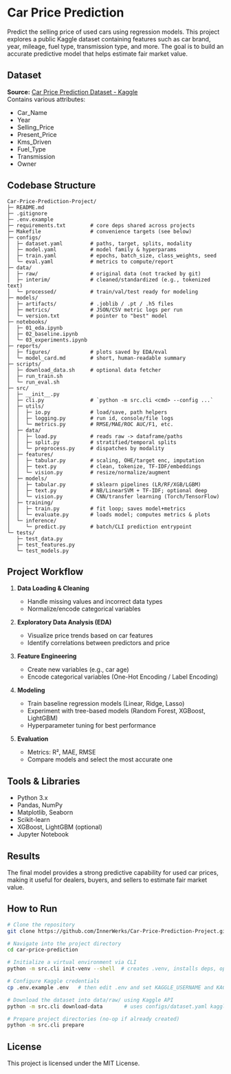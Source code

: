 # Car Price Prediction

Predict the selling price of used cars using regression models. This project explores a public Kaggle dataset containing features such as car brand, year, mileage, fuel type, transmission type, and more. The goal is to build an accurate predictive model that helps estimate fair market value.

## Dataset

**Source:** [Car Price Prediction Dataset - Kaggle](https://www.kaggle.com/datasets/bhavikjikadara/car-price-prediction-dataset)  
Contains various attributes:
- Car_Name
- Year
- Selling_Price
- Present_Price
- Kms_Driven
- Fuel_Type
- Transmission
- Owner

## Codebase Structure

```
Car-Price-Prediction-Project/
├─ README.md
├─ .gitignore
├─ .env.example
├─ requirements.txt        # core deps shared across projects
├─ Makefile                # convenience targets (see below)
├─ configs/
│  ├─ dataset.yaml         # paths, target, splits, modality
│  ├─ model.yaml           # model family & hyperparams
│  ├─ train.yaml           # epochs, batch_size, class_weights, seed
│  └─ eval.yaml            # metrics to compute/report
├─ data/
│  ├─ raw/                 # original data (not tracked by git)
│  ├─ interim/             # cleaned/standardized (e.g., tokenized text)
│  └─ processed/           # train/val/test ready for modeling
├─ models/
│  ├─ artifacts/           # .joblib / .pt / .h5 files
│  ├─ metrics/             # JSON/CSV metric logs per run
│  └─ version.txt          # pointer to "best" model
├─ notebooks/
│  ├─ 01_eda.ipynb
│  ├─ 02_baseline.ipynb
│  └─ 03_experiments.ipynb
├─ reports/
│  ├─ figures/             # plots saved by EDA/eval
│  └─ model_card.md        # short, human-readable summary
├─ scripts/
│  ├─ download_data.sh     # optional data fetcher
│  ├─ run_train.sh
│  └─ run_eval.sh
├─ src/
│  ├─ __init__.py
│  ├─ cli.py               # `python -m src.cli <cmd> --config ...`
│  ├─ utils/
│  │  ├─ io.py             # load/save, path helpers
│  │  ├─ logging.py        # run id, console/file logs
│  │  └─ metrics.py        # RMSE/MAE/ROC AUC/F1, etc.
│  ├─ data/
│  │  ├─ load.py           # reads raw -> dataframe/paths
│  │  ├─ split.py          # stratified/temporal splits
│  │  └─ preprocess.py     # dispatches by modality
│  ├─ features/
│  │  ├─ tabular.py        # scaling, OHE/target enc, imputation
│  │  ├─ text.py           # clean, tokenize, TF-IDF/embeddings
│  │  └─ vision.py         # resize/normalize/augment
│  ├─ models/
│  │  ├─ tabular.py        # sklearn pipelines (LR/RF/XGB/LGBM)
│  │  ├─ text.py           # NB/LinearSVM + TF-IDF; optional deep
│  │  └─ vision.py         # CNN/transfer learning (Torch/TensorFlow)
│  ├─ training/
│  │  ├─ train.py          # fit loop; saves model+metrics
│  │  └─ evaluate.py       # loads model; computes metrics & plots
│  └─ inference/
│     └─ predict.py        # batch/CLI prediction entrypoint
└─ tests/
   ├─ test_data.py
   ├─ test_features.py
   └─ test_models.py
```

## Project Workflow

1. **Data Loading & Cleaning**  
   - Handle missing values and incorrect data types  
   - Normalize/encode categorical variables  

2. **Exploratory Data Analysis (EDA)**  
   - Visualize price trends based on car features  
   - Identify correlations between predictors and price  

3. **Feature Engineering**  
   - Create new variables (e.g., car age)  
   - Encode categorical variables (One-Hot Encoding / Label Encoding)  

4. **Modeling**  
   - Train baseline regression models (Linear, Ridge, Lasso)  
   - Experiment with tree-based models (Random Forest, XGBoost, LightGBM)  
   - Hyperparameter tuning for best performance  

5. **Evaluation**  
   - Metrics: R², MAE, RMSE  
   - Compare models and select the most accurate one  

## Tools & Libraries

- Python 3.x
- Pandas, NumPy
- Matplotlib, Seaborn
- Scikit-learn
- XGBoost, LightGBM (optional)
- Jupyter Notebook

## Results

The final model provides a strong predictive capability for used car prices, making it useful for dealers, buyers, and sellers to estimate fair market value.

## How to Run

```bash
# Clone the repository
git clone https://github.com/InnerWerks/Car-Price-Prediction-Project.git

# Navigate into the project directory
cd car-price-prediction

# Initialize a virtual environment via CLI
python -m src.cli init-venv --shell  # creates .venv, installs deps, opens activated shell

# Configure Kaggle credentials
cp .env.example .env   # then edit .env and set KAGGLE_USERNAME and KAGGLE_KEY

# Download the dataset into data/raw/ using Kaggle API
python -m src.cli download-data       # uses configs/dataset.yaml kaggle.dataset

# Prepare project directories (no-op if already created)
python -m src.cli prepare
```

## License

This project is licensed under the MIT License.
